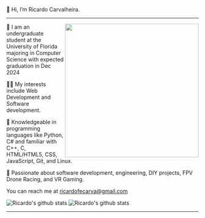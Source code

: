 
👋 Hi, I’m Ricardo Carvalheira.

---

<img src="https://raw.githubusercontent.com/MicaelliMedeiros/micaellimedeiros/master/image/computer-illustration.png" min-width="380px" max-width="400px" width="350px" align="right">


🔭 I am an undergraduate student at the University of Florida majoring in Computer Science with expected graduation in Dec 2024

👨‍💻 My interests include Web Development and Software development.

🐍 Knowledgeable in programming languages like Python, C# and familiar with C++, C, HTML/HTML5, CSS, JavaScript, Git, and Linux. 

💞️ Passionate about software development, engineering, DIY projects, FPV Drone Racing, and VR Gaming.

You can reach me at ricardofecarva@gmail.com


![Ricardo's github stats](https://github-readme-stats.vercel.app/api?username=ricardocarva&show_icons=true&theme=radical)
![Ricardo's github stats](https://github-readme-stats.vercel.app/api/top-langs/?username=ricardocarva&theme=midnight-purple&layout=compact)

---

<!---
ricardocarva/ricardocarva is a ✨ special ✨ repository because its `README.md` (this file) appears on your GitHub profile.
You can click the Preview link to take a look at your changes.
--->